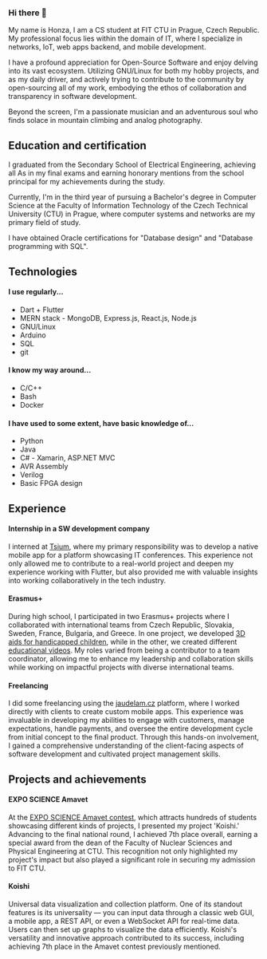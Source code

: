 ### Hi there 👋

My name is Honza, I am a CS student at FIT CTU in Prague, Czech Republic. My professional focus lies within the domain of IT, where I specialize in networks, IoT, web apps backend, and mobile development.

I have a profound appreciation for Open-Source Software and enjoy delving into its vast ecosystem. Utilizing GNU/Linux for both my hobby projects, and as my daily driver, and actively trying to contribute to the community by open-sourcing all of my work, embodying the ethos of collaboration and transparency in software development.

Beyond the screen, I'm a passionate musician and an adventurous soul who finds solace in mountain climbing and analog photography.

## Education and certification

I graduated from the Secondary School of Electrical Engineering, achieving all As in my final exams and earning honorary mentions from the school principal for my achievements during the study.

Currently, I'm in the third year of pursuing a Bachelor's degree in Computer Science at the Faculty of Information Technology of the Czech Technical University (CTU) in Prague, where computer systems and networks are my primary field of study.

I have obtained Oracle certifications for "Database design" and "Database programming with SQL".

## Technologies
#### I use regularly...
- Dart + Flutter
- MERN stack - MongoDB, Express.js, React.js, Node.js
- GNU/Linux
- Arduino
- SQL
- git

#### I know my way around...
- C/C++
- Bash
- Docker

#### I have used to some extent, have basic knowledge of...
- Python
- Java
- C# - Xamarin, ASP.NET MVC
- AVR Assembly
- Verilog
- Basic FPGA design

## Experience
#### Internship in a SW development company
I interned at [Tsium](https://www.tsium.cz/), where my primary responsibility was to develop a native mobile app for a platform showcasing IT conferences. This experience not only allowed me to contribute to a real-world project and deepen my experience working with Flutter, but also provided me with valuable insights into working collaboratively in the tech industry.

#### Erasmus+
During high school, I participated in two Erasmus+ projects where I collaborated with international teams from Czech Republic, Slovakia, Sweden, France, Bulgaria, and Greece. In one project, we developed [3D aids for handicapped children](https://projekty.spse.cz/3dahc/project.html), while in the other, we created different [educational videos](https://projekty.spse.cz/vamlte/). My roles varied from being a contributor to a team coordinator, allowing me to enhance my leadership and collaboration skills while working on impactful projects with diverse international teams.

#### Freelancing
I did some freelancing using the [jaudelam.cz](https://www.jaudelam.cz/) platform, where I worked directly with clients to create custom mobile apps. This experience was invaluable in developing my abilities to engage with customers, manage expectations, handle payments, and oversee the entire development cycle from initial concept to the final product. Through this hands-on involvement, I gained a comprehensive understanding of the client-facing aspects of software development and cultivated project management skills.

## Projects and achievements
#### EXPO SCIENCE Amavet
At the [EXPO SCIENCE Amavet contest](http://amavet.fvtp.cz/?p=985), which attracts hundreds of students showcasing different kinds of projects, I presented my project 'Koishi.' Advancing to the final national round, I achieved 7th place overall, earning a special award from the dean of the Faculty of Nuclear Sciences and Physical Engineering at CTU. This recognition not only highlighted my project's impact but also played a significant role in securing my admission to FIT CTU.

#### Koishi
Universal data visualization and collection platform. One of its standout features is its universality — you can input data through a classic web GUI, a mobile app, a REST API, or even a WebSocket API for real-time data. Users can then set up graphs to visualize the data efficiently. Koishi's versatility and innovative approach contributed to its success, including achieving 7th place in the Amavet contest previously mentioned.
